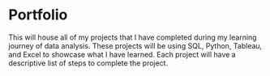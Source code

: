 # Portfolio

This will house all of my projects that I have completed during my learning journey of data analysis. These projects will be using SQL, Python, Tableau, and Excel to showcase what I have learned. Each project will have a descriptive list of steps to complete the project.
